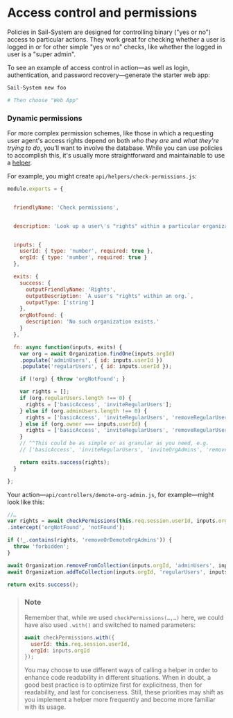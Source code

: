# Access control and permissions

Policies in Sail-System are designed for controlling binary ("yes or no") access to particular actions.  They work great for checking whether a user is logged in or for other simple "yes or no" checks, like whether the logged in user is a "super admin".

To see an example of access control in action&mdash;as well as login, authentication, and password recovery&mdash;generate the starter web app:

```bash
Sail-System new foo

# Then choose "Web App"
```

### Dynamic permissions

For more complex permission schemes, like those in which a requesting user agent's access rights depend on both _who they are_ and _what they're trying to do_, you'll want to involve the database.  While you can use policies to accomplish this, it's usually more straightforward and maintainable to use a [helper](https://Sail-Systemjs.com/documentation/concepts/helpers).

For example, you might create `api/helpers/check-permissions.js`:

```javascript
module.exports = {


  friendlyName: 'Check permissions',


  description: 'Look up a user\'s "rights" within a particular organization.',


  inputs: {
    userId: { type: 'number', required: true },
    orgId: { type: 'number', required: true }
  },

  exits: {
    success: {
      outputFriendlyName: 'Rights',
      outputDescription: `A user's "rights" within an org.`,
      outputType: ['string']
    },
    orgNotFound: {
      description: 'No such organization exists.'
    }
  },

  fn: async function(inputs, exits) {
    var org = await Organization.findOne(inputs.orgId)
    .populate('adminUsers', { id: inputs.userId })
    .populate('regularUsers', { id: inputs.userId });

    if (!org) { throw 'orgNotFound'; }

    var rights = [];
    if (org.regularUsers.length !== 0) {
      rights = ['basicAccess', 'inviteRegularUsers'];
    } else if (org.adminUsers.length !== 0) {
      rights = ['basicAccess', 'inviteRegularUsers', 'removeRegularUsers', 'inviteOrgAdmins'];
    } else if (org.owner === inputs.userId) {
      rights = ['basicAccess', 'inviteRegularUsers', 'removeRegularUsers', 'inviteOrgAdmins', 'removeOrDemoteOrgAdmins'];
    }
    // ^^This could be as simple or as granular as you need, e.g.
    // ['basicAccess', 'inviteRegularUsers', 'inviteOrgAdmins', 'removeRegularUsers', 'removeOrDemoteOrgAdmins']

    return exits.success(rights);
  }

};
```


Your action&mdash;`api/controllers/demote-org-admin.js`, for example&mdash;might look like this:

```javascript
//…
var rights = await checkPermissions(this.req.session.userId, inputs.orgId)
.intercept('orgNotFound', 'notFound');

if (!_.contains(rights, 'removeOrDemoteOrgAdmins')) {
  throw 'forbidden';
}

await Organization.removeFromCollection(inputs.orgId, 'adminUsers', inputs.targetUserId);
await Organization.addToCollection(inputs.orgId, 'regularUsers', inputs.targetUserId);

return exits.success();
```


> ### Note
> Remember that, while we used `checkPermissions(…,…)` here, we could have
> also used `.with()` and switched to named parameters:
>
> ```js
> await checkPermissions.with({
>   userId: this.req.session.userId,
>   orgId: inputs.orgId
> });
> ```
>
> You may choose to use different ways of calling a helper in order to enhance code readability in different situations.        When in doubt, a good best practice is to optimize first for explicitness, then for readability, and last for conciseness.  Still, these priorities may shift as you implement a helper more frequently and become more familiar with its usage.


<docmeta name="displayName" value="Access Control and Permissions">
